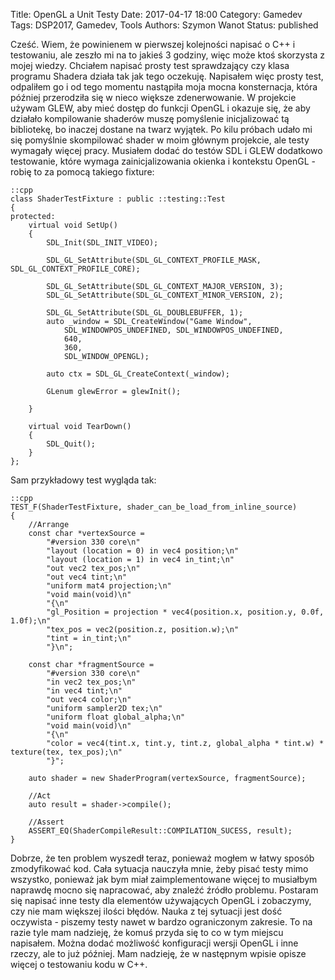 Title: OpenGL a Unit Testy
Date: 2017-04-17 18:00
Category: Gamedev
Tags: DSP2017, Gamedev, Tools
Authors: Szymon Wanot
Status: published

Cześć. Wiem, że powinienem w pierwszej kolejności napisać o C++ i testowaniu, ale zeszło mi na to jakieś 3 godziny, więc może ktoś skorzysta z mojej wiedzy. Chciałem napisać prosty test sprawdzający czy klasa programu Shadera działa tak jak tego oczekuję. Napisałem więc prosty test, odpaliłem go i od tego  momentu nastąpiła moja mocna konsternacja, która później przerodziła się w nieco większe zdenerwowanie. W projekcie używam GLEW, aby mieć dostęp do funkcji OpenGL i okazuje się, że aby działało kompilowanie shaderów muszę pomyślenie inicjalizować tą bibliotekę, bo inaczej dostane na twarz wyjątek. Po kilu próbach udało mi się pomyślnie skompilować shader w moim głównym projekcie, ale testy wymagały więcej pracy. Musiałem dodać do testów SDL i GLEW dodatkowo testowanie, które wymaga zainicjalizowania okienka i kontekstu OpenGL - robię to za pomocą takiego fixture:
 
    ::cpp
    class ShaderTestFixture : public ::testing::Test
    {
    protected:
        virtual void SetUp()
        {
            SDL_Init(SDL_INIT_VIDEO);

            SDL_GL_SetAttribute(SDL_GL_CONTEXT_PROFILE_MASK, SDL_GL_CONTEXT_PROFILE_CORE);

            SDL_GL_SetAttribute(SDL_GL_CONTEXT_MAJOR_VERSION, 3);
            SDL_GL_SetAttribute(SDL_GL_CONTEXT_MINOR_VERSION, 2);

            SDL_GL_SetAttribute(SDL_GL_DOUBLEBUFFER, 1);
            auto _window = SDL_CreateWindow("Game Window",
                SDL_WINDOWPOS_UNDEFINED, SDL_WINDOWPOS_UNDEFINED,
                640,
                360,
                SDL_WINDOW_OPENGL);

            auto ctx = SDL_GL_CreateContext(_window);

            GLenum glewError = glewInit();

        }

        virtual void TearDown()
        {
            SDL_Quit();
        }
    };

Sam przykładowy test wygląda tak:

    ::cpp
    TEST_F(ShaderTestFixture, shader_can_be_load_from_inline_source)
    {
        //Arrange
        const char *vertexSource =
            "#version 330 core\n"
            "layout (location = 0) in vec4 position;\n"
            "layout (location = 1) in vec4 in_tint;\n"
            "out vec2 tex_pos;\n"
            "out vec4 tint;\n"
            "uniform mat4 projection;\n"
            "void main(void)\n"
            "{\n"
            "gl_Position = projection * vec4(position.x, position.y, 0.0f, 1.0f);\n"
            "tex_pos = vec2(position.z, position.w);\n"
            "tint = in_tint;\n"
            "}\n";

        const char *fragmentSource =
            "#version 330 core\n"
            "in vec2 tex_pos;\n"
            "in vec4 tint;\n"
            "out vec4 color;\n"
            "uniform sampler2D tex;\n"
            "uniform float global_alpha;\n"
            "void main(void)\n"
            "{\n"
            "color = vec4(tint.x, tint.y, tint.z, global_alpha * tint.w) * texture(tex, tex_pos);\n"
            "}";

        auto shader = new ShaderProgram(vertexSource, fragmentSource);
   
        //Act    
        auto result = shader->compile();
 
        //Assert
        ASSERT_EQ(ShaderCompileResult::COMPILATION_SUCESS, result);
    }

Dobrze, że ten problem wyszedł teraz, ponieważ mogłem w łatwy sposób zmodyfikować kod. Cała sytuacja nauczyła mnie, żeby pisać testy mimo wszystko, ponieważ jak bym miał zaimplementowane więcej to musiałbym naprawdę mocno się napracować, aby znaleźć źródło problemu. Postaram się napisać inne testy dla elementów używających OpenGL i zobaczymy, czy nie mam większej ilości błędów. Nauka z tej sytuacji jest dość oczywista  - piszemy testy nawet w bardzo ograniczonym zakresie. To na razie tyle mam nadzieję, że komuś przyda się to co w tym miejscu napisałem. Można dodać możliwość konfiguracji wersji OpenGL i inne rzeczy, ale to już później. Mam nadzieję, że w następnym wpisie opisze więcej o testowaniu kodu w C++.